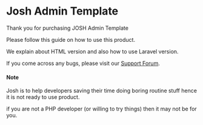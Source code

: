 # Josh Admin Template

Thank you for purchasing JOSH Admin Template

Please follow this guide on how to use this product.

We explain about HTML version and also how to use Laravel version.

If you come across any bugs,  please visit our  [Support Forum](https://lorvent.ticksy.com/).



#### Note

Josh is to help developers saving their time doing boring routine stuff hence it is not ready to use product.

if you are not a PHP developer \(or willing to try things\) then it may not be for you.



